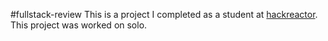 #fullstack-review
This is a project I completed as a student at [hackreactor](http://hackreactor.com). This project was worked on solo.
